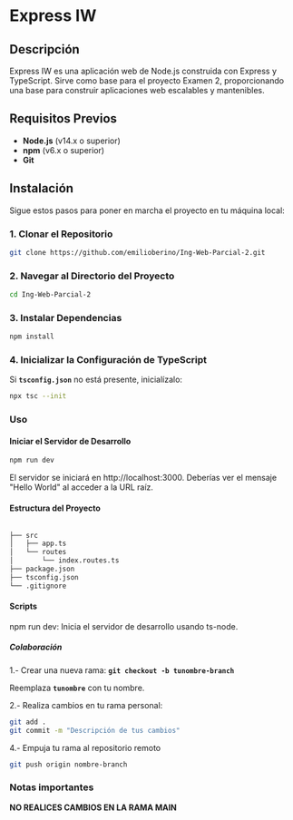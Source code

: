 # Express IW

## Descripción

Express IW es una aplicación web de Node.js construida con Express y TypeScript. Sirve como base para el proyecto Examen 2, proporcionando una base para construir aplicaciones web escalables y mantenibles.

## Requisitos Previos

- **Node.js** (v14.x o superior)
- **npm** (v6.x o superior)
- **Git**

## Instalación

Sigue estos pasos para poner en marcha el proyecto en tu máquina local:

### 1. Clonar el Repositorio

```sh
git clone https://github.com/emilioberino/Ing-Web-Parcial-2.git
```

### 2. Navegar al Directorio del Proyecto

```sh
cd Ing-Web-Parcial-2
```

### 3. Instalar Dependencias

```sh
npm install
```
### 4. Inicializar la Configuración de TypeScript

Si **`tsconfig.json`** no está presente, inicialízalo:

```sh
npx tsc --init
```

### Uso

#### Iniciar el Servidor de Desarrollo

```sh
npm run dev
```

El servidor se iniciará en http://localhost:3000. Deberías ver el mensaje "Hello World" al acceder a la URL raíz.

#### Estructura del Proyecto

```sh

├── src
│   ├── app.ts
│   └── routes
│       └── index.routes.ts
├── package.json
├── tsconfig.json
└── .gitignore

```

#### Scripts

npm run dev: Inicia el servidor de desarrollo usando ts-node.

##### Colaboración

1.- Crear una nueva rama: **`git checkout -b tunombre-branch`**

Reemplaza **`tunombre`** con tu nombre.

2.- Realiza cambios en tu rama personal:

```sh
git add .
git commit -m "Descripción de tus cambios"
```

4.- Empuja tu rama al repositorio remoto

``` sh
git push origin nombre-branch
```

### Notas importantes

**NO REALICES CAMBIOS EN LA RAMA MAIN**
